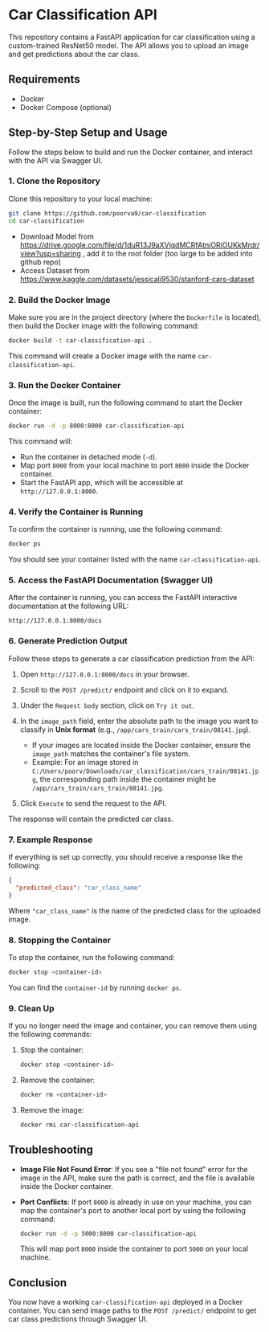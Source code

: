 
# Car Classification API

This repository contains a FastAPI application for car classification using a custom-trained ResNet50 model. The API allows you to upload an image and get predictions about the car class.

## Requirements

- Docker
- Docker Compose (optional)

## Step-by-Step Setup and Usage

Follow the steps below to build and run the Docker container, and interact with the API via Swagger UI.

### 1. Clone the Repository

Clone this repository to your local machine:

```bash
git clone https://github.com/poorva9/car-classification
cd car-classification
```
- Download Model from https://drive.google.com/file/d/1duR13J9aXVjqdMCRfAtnjORiOUKkMrdr/view?usp=sharing , add it to the root folder (too large to be added into github repo)
- Access Dataset from https://www.kaggle.com/datasets/jessicali9530/stanford-cars-dataset 

### 2. Build the Docker Image

Make sure you are in the project directory (where the `Dockerfile` is located), then build the Docker image with the following command:

```bash
docker build -t car-classification-api .
```

This command will create a Docker image with the name `car-classification-api`.

### 3. Run the Docker Container

Once the image is built, run the following command to start the Docker container:

```bash
docker run -d -p 8000:8000 car-classification-api
```

This command will:
- Run the container in detached mode (`-d`).
- Map port `8000` from your local machine to port `8000` inside the Docker container.
- Start the FastAPI app, which will be accessible at `http://127.0.0.1:8000`.

### 4. Verify the Container is Running

To confirm the container is running, use the following command:

```bash
docker ps
```

You should see your container listed with the name `car-classification-api`.

### 5. Access the FastAPI Documentation (Swagger UI)

After the container is running, you can access the FastAPI interactive documentation at the following URL:

```
http://127.0.0.1:8000/docs
```

### 6. Generate Prediction Output

Follow these steps to generate a car classification prediction from the API:

1. Open `http://127.0.0.1:8000/docs` in your browser.
2. Scroll to the `POST /predict/` endpoint and click on it to expand.
3. Under the `Request body` section, click on `Try it out`.
4. In the `image_path` field, enter the absolute path to the image you want to classify in **Unix format** (e.g., `/app/cars_train/cars_train/08141.jpg`).

   - If your images are located inside the Docker container, ensure the `image_path` matches the container's file system.
   - Example: For an image stored in `C:/Users/poorv/Downloads/car_classification/cars_train/08141.jpg`, the corresponding path inside the container might be `/app/cars_train/cars_train/08141.jpg`.

5. Click `Execute` to send the request to the API.

The response will contain the predicted car class.

### 7. Example Response

If everything is set up correctly, you should receive a response like the following:

```json
{
  "predicted_class": "car_class_name"
}
```

Where `"car_class_name"` is the name of the predicted class for the uploaded image.

### 8. Stopping the Container

To stop the container, run the following command:

```bash
docker stop <container-id>
```

You can find the `container-id` by running `docker ps`.

### 9. Clean Up

If you no longer need the image and container, you can remove them using the following commands:

1. Stop the container:

   ```bash
   docker stop <container-id>
   ```

2. Remove the container:

   ```bash
   docker rm <container-id>
   ```

3. Remove the image:

   ```bash
   docker rmi car-classification-api
   ```

## Troubleshooting

- **Image File Not Found Error**: If you see a "file not found" error for the image in the API, make sure the path is correct, and the file is available inside the Docker container.
- **Port Conflicts**: If port `8000` is already in use on your machine, you can map the container's port to another local port by using the following command:

   ```bash
   docker run -d -p 5000:8000 car-classification-api
   ```

   This will map port `8000` inside the container to port `5000` on your local machine.

## Conclusion

You now have a working `car-classification-api` deployed in a Docker container. You can send image paths to the `POST /predict/` endpoint to get car class predictions through Swagger UI.
